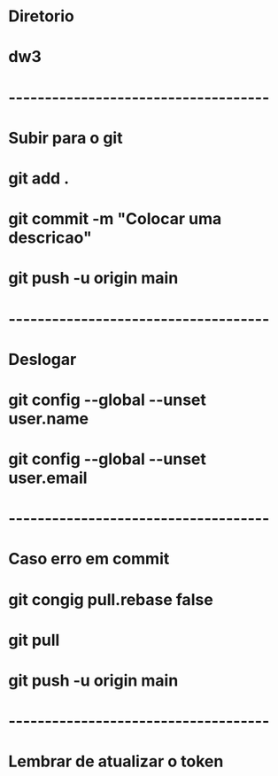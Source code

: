 # Diretorio

# dw3
# ------------------------------------
# Subir para o git 

# git add .
# git commit -m "Colocar uma descricao"
# git push -u origin main

# ------------------------------------
# Deslogar

# git config --global --unset user.name
# git config --global --unset user.email

# ------------------------------------
# Caso erro em commit

# git congig pull.rebase false
# git pull
# git push -u origin main
# ------------------------------------

# Lembrar de atualizar o token
